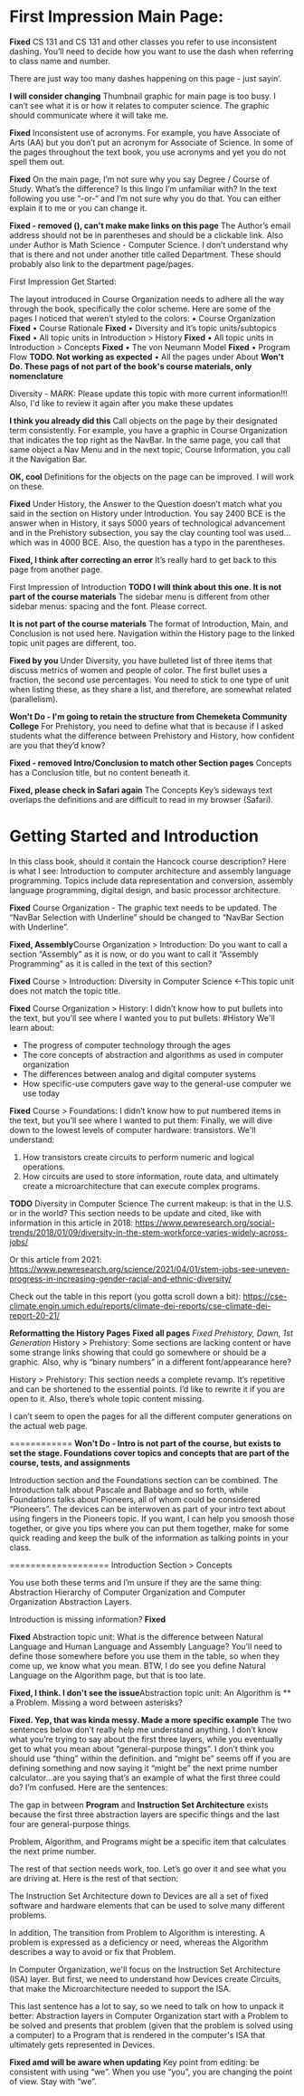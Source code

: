 # First Impression Main Page:

**Fixed**
CS 131 and CS 131 and other classes you refer to use inconsistent dashing. You’ll need to decide how you want to use the dash when referring to class name and number.

There are just way too many dashes happening on this page - just sayin’.

**I will consider changing**
Thumbnail graphic for main page is too busy. I can’t see what it is or how it relates to computer science. The graphic should communicate where it will take me.

**Fixed**
Inconsistent use of acronyms. For example, you have Associate of Arts (AA) but you don’t put an acronym for Associate of Science. In some of the pages throughout the text book, you use acronyms and yet you do not spell them out.

**Fixed**
On the main page, I’m not sure why you say Degree / Course of Study. What’s the difference? Is this lingo I’m unfamiliar with? In the text following you use “-or-“ and I’m not sure why you do that. You can either explain it to me or you can change it.

**Fixed - removed (), can't make make links on this page**
The Author’s email address should not be in parentheses and should be a clickable link. Also under Author is Math Science - Computer Science. I don’t understand why that is there and not under another title called Department. These should probably also link to the department page/pages.

First Impression Get Started:

The layout introduced in Course Organization needs to adhere all the way through the book, specifically the color scheme. Here are some of the pages I noticed that weren’t styled to the colors:
•	Course Organization **Fixed**
•	Course Rationale **Fixed**
•	Diversity and it’s topic units/subtopics **Fixed**
•	All topic units in Introduction > History **Fixed**
•	All topic units in Introduction > Concepts **Fixed**
•	The von Neumann Model **Fixed**
•	Program Flow **TODO. Not working as expected**
•	All the pages under About **Won't Do. These pags of not part of the book's course materials, only nomenclature**

Diversity - MARK: Please update this topic with more current information!!! Also, I'd like to review it again after you make these updates


**I think you already did this** Call objects on the page by their designated term consistently. For example, you have a graphic in Course Organization that indicates the top right as the NavBar. In the same page, you call that same object a Nav Menu and in the next topic, Course Information, you call it the Navigation Bar.

**OK, cool** Definitions for the objects on the page can be improved. I will work on these.

**Fixed** Under History, the Answer to the Question doesn’t match what you said in the section on History under Introduction. You say 2400 BCE is the answer when in History, it says 5000 years of technological advancement and in the Prehistory subsection, you say the clay counting tool was used…which was in 4000 BCE. Also, the question has a typo in the parentheses. 

**Fixed, I think after correcting an error** It’s really hard to get back to this page from another page.

First Impression of Introduction
**TODO I will think about this one. It is not part of the course materials** The sidebar menu is different from other sidebar menus: spacing and the font. Please correct.

**It is not part of the course materials** The format of Introduction, Main, and Conclusion is not used here. Navigation within the History page to the linked topic unit pages are different, too.

**Fixed by you** Under Diversity, you have bulleted list of three items that discuss metrics of women and people of color. The first bullet uses a fraction, the second use percentages. You need to stick to one type of unit when listing these, as they share a list, and therefore, are somewhat related (parallelism).

**Won't Do - I'm going to retain the structure from Chemeketa Community College** For Prehistory, you need to define what that is because if I asked students what the difference between Prehistory and History, how confident are you that they’d know? 

**Fixed - removed Intro/Conclusion to match other Section pages** Concepts has a Conclusion title, but no content beneath it.

**Fixed, please check in Safari again** The Concepts Key’s sideways text overlaps the definitions and are difficult to read in my browser (Safari). 


# Getting Started and Introduction 

In this class book, should it contain the Hancock course description? Here is what I see:
Introduction to computer architecture and assembly language programming. Topics include data representation and conversion, assembly language programming, digital design, and basic processor architecture.

**Fixed** Course Organization - The graphic text needs to be updated. The “NavBar Selection with Underline” should be changed to “NavBar Section with Underline”.

**Fixed, Assembly**Course Organization > Introduction: Do you want to call a section “Assembly” as it is now, or do you want to call it “Assembly Programming” as it is called in the text of this section?

**Fixed** Course > Introduction: Diversity in Computer Science <-This topic unit does not match the topic title.

**Fixed** Course Organization > History: I didn’t know how to put bullets into the text, but you’ll see where I wanted you to put bullets:
#History
We'll learn about:
- The progress of computer technology through the ages
- The core concepts of abstraction and algorithms as used in computer organization
- The differences between analog and digital computer systems
- How specific-use computers gave way to the general-use computer we use today

**Fixed** Course > Foundations: I didn’t know how to put numbered items in the text, but you’ll see where I wanted to put them:
Finally, we will dive down to the lowest levels of computer hardware: transistors. We'll understand:
1. How transistors create circuits to perform numeric and logical operations. 
1. How circuits are used to store information, route data, and ultimately create a microarchitecture that can execute complex programs.

**TODO** Diversity in Computer Science
The current makeup: is that in the U.S. or in the world?
This section needs to be update and cited, like with information in this article in 2018: https://www.pewresearch.org/social-trends/2018/01/09/diversity-in-the-stem-workforce-varies-widely-across-jobs/

Or this article from 2021: https://www.pewresearch.org/science/2021/04/01/stem-jobs-see-uneven-progress-in-increasing-gender-racial-and-ethnic-diversity/

Check out the table in this report (you gotta scroll down a bit): https://cse-climate.engin.umich.edu/reports/climate-dei-reports/cse-climate-dei-report-20-21/


**Reformatting the History Pages**
**Fixed all pages**
*Fixed Prehistory, Dawn, 1st Generation*
History > Prehistory: Some sections are lacking content or have some strange links showing that could go somewhere or should be a graphic. Also, why is “binary numbers” in a different font/appearance here?

History > Prehistory: This section needs a complete revamp. It’s repetitive and can be shortened to the essential points. I’d like to rewrite it if you are open to it. Also, there’s whole topic content missing.

I can’t seem to open the pages for all the different computer generations on the actual web page.


============
**Won't Do - Intro is not part of the course, but exists to set the stage. Foundations cover topics and concepts that are part of the course, tests, and assignments**

Introduction section and the Foundations section can be combined. The Introduction talk about Pascale and Babbage and so forth, while Foundations talks about Pioneers, all of whom could be considered “Pioneers”. The devices can be interwoven as part of your intro text about using fingers in the Pioneers topic. If you want, I can help you smoosh those together, or give you tips where you can put them together, make for some quick reading and keep the bulk of the information as talking points in your class.


===================
Introduction Section > Concepts

You use both these terms and I’m unsure if they are the same thing: Abstraction Hierarchy of Computer Organization and Computer Organization Abstraction Layers.

Introduction is missing information? **Fixed**

**Fixed** Abstraction topic unit: What is the difference between Natural Language and Human Language and Assembly Language? You’ll need to define those somewhere before you use them in the table, so when they come up, we know what you mean. BTW, I do see you define Natural Language on the Algorithm page, but that is too late.

**Fixed, I think. I don't see the issue**Abstraction topic unit: An Algorithm is ** a Problem. Missing a word between asterisks?

**Fixed. Yep, that was kinda messy. Made a more specific example** The two sentences below don’t really help me understand anything. I don’t know what you’re trying to say about the first three layers, while you eventually get to what you mean about “general-purpose things”. I don’t think you should use “thing” within the definition. and “might be” seems off if you are defining something and now saying it “might be” the next prime number calculator…are you saying that’s an example of what the first three could do? I’m confused. Here are the sentences: 

The gap in between **Program** and **Instruction Set Architecture** exists because the first three abstraction layers are specific things and the last four are general-purpose things.

Problem, Algorithm, and Programs might be a specific item that calculates the next prime number.

The rest of that section needs work, too. Let’s go over it and see what you are driving at. Here is the rest of that section:

The Instruction Set Architecture down to Devices are all a set of fixed software and hardware elements that can be used to solve many different problems.

In addition, The transition from Problem to Algorithm is interesting. A problem is expressed as a deficiency or need, whereas the Algorithm describes a way to avoid or fix that Problem.

In Computer Organization, we'll focus on the Instruction Set Architecture (ISA) layer. But first, we need to understand how Devices create Circuits, that make the Microarchitecture needed to support the ISA.

This last sentence has a lot to say, so we need to talk on how to unpack it better: Abstraction layers in Computer Organization start with a Problem to be solved and presents that problem (given that the problem is solved using a computer) to a Program that is rendered in the computer's ISA that ultimately gets represented in Devices.

**Fixed amd will be aware when updating** Key point from editing: be consistent with using “we”. When you use “you”, you are changing the point of view. Stay with “we”.


